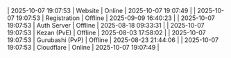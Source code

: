 | 2025-10-07 19:07:53 | Website | Online | 2025-10-07 19:07:49 |
| 2025-10-07 19:07:53 | Registration | Offline | 2025-09-09 16:40:23 |
| 2025-10-07 19:07:53 | Auth Server | Offline | 2025-08-18 09:33:31 |
| 2025-10-07 19:07:53 | Kezan (PvE) | Offline | 2025-08-03 17:58:02 |
| 2025-10-07 19:07:53 | Gurubashi (PvP) | Offline | 2025-08-23 21:44:06 |
| 2025-10-07 19:07:53 | Cloudflare | Online | 2025-10-07 19:07:49 |
